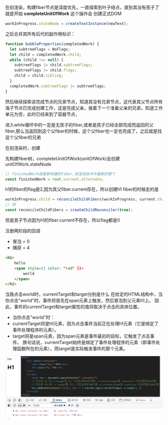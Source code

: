 

在初渲染，构建fiber节点是深度优先，一直探索到叶子结点，直到其没有孩子了就是开始 **completeUnitOfWork** 这个操作会 创建正式DOM 

```js
workInProgress.stateNode = createTextInstance(newText);
```

之后合并其所有后代的副作用标识：

```js
function bubbleProperties(completedWork) {
  let subtreeFlags = NoFlags;
  let child = completedWork.child;
  while (child !== null) {
    subtreeFlags |= child.subtreeFlags;
    subtreeFlags |= child.flags;
    child = child.sibling;
  }
  completedWork.subtreeFlags |= subtreeFlags;
}
```

然后继续探索该完成节点的兄弟节点，知道其没有兄弟节点，这代表其父节点所有海子节点已完成创建工作，这是完成父亲，接着下一个准备父亲的兄弟，知道工作单元为空，此时已经来到了容器节点，

进入while循环中的一定是无孩子的fiber,或者是孩子已经全部完成而返回的父fiber,那么当返回到这个父fiber的时候，这个父fiber也一定也完成了，之后就是找这个父fiber的兄弟

在初渲染时，创建



先构建fiber树，completeUnitOfWork(unitOfWork)会创建unitOfWork.stateNode

```js
// finishedWork就是新构建的fiber,双渲染技术中最新的那个
const finishedWork = root.current.alternate;
```

h1的fiber的flag是2,因为其父fiber.current存在，所以创建h1 fiber的时候走的是
```js
workInProgress.child = reconcileChildFibers(workInProgress, current.child, nextChildren);
// 而 
const reconcileChildFibers = createChildReconciler(true);
```
但是其子节点因为h1的fiber.current不存在，所以flag都是0

注册两阶段的回调

+ 冒泡 = 0 
+ 捕获 = 4

```html
<h1>
    hello
    <span style={{ color: "red" }}>
        world
    </span>
</h1>
```
当我点击world时，currentTarget和target分别是什么
在给定的HTML结构中，当你点击"world"时，事件将首先在span元素上触发，然后冒泡到父元素h1上。
因此，事件的currentTarget和target属性的值将取决于点击的具体位置。

+ 当你点击"world"时：
+ currentTarget将是h1元素，因为点击事件当前正在处理h1元素（它是绑定了事件处理程序的元素）。
+ target将是span元素，因为span元素是事件最初的目标，它触发了点击事件。
换句话说，currentTarget始终是绑定了事件处理程序的元素（即事件处理函数所在的元素），而target是实际触发事件的那个元素。

![image-20240409133744026](README.assets/image-20240409133744026.png)